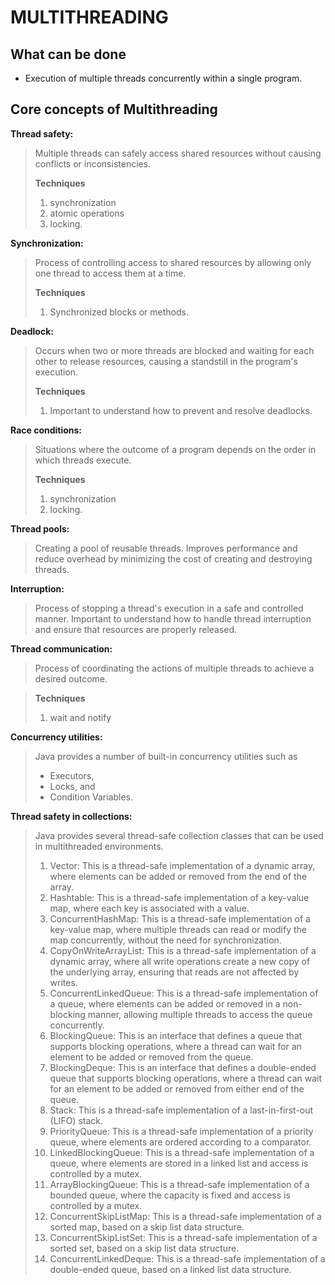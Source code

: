# MULTITHREADING

## What can be done
- Execution of multiple threads concurrently within a single program.

## Core concepts of Multithreading

**Thread safety:** 
> Multiple threads can safely access shared resources without causing conflicts or inconsistencies.
> 
> **Techniques** 
>   1. synchronization
>   2. atomic operations
>   3. locking.

**Synchronization:** 
> Process of controlling access to shared resources by allowing only one thread to access them at a time.
> 
> **Techniques** 
>   1. Synchronized blocks or methods.

**Deadlock:** 
> Occurs when two or more threads are blocked and waiting for each other to release resources, causing a standstill in the program's execution.
> 
> **Techniques** 
>   1. Important to understand how to prevent and resolve deadlocks.

**Race conditions:** 
> Situations where the outcome of a program depends on the order in which threads execute.
> 
> **Techniques** 
>  1. synchronization
>  2. locking.

**Thread pools:** 
> Creating a pool of reusable threads. 
> Improves performance and reduce overhead by minimizing the cost of creating and destroying threads.

**Interruption:** 
> Process of stopping a thread's execution in a safe and controlled manner. 
> Important to understand how to handle thread interruption and ensure that resources are properly released.


**Thread communication:** 
> Process of coordinating the actions of multiple threads to achieve a desired outcome. 

> **Techniques** 
>  1. wait and notify

**Concurrency utilities:** 
> Java provides a number of built-in concurrency utilities such as
> - Executors,
> - Locks, and
> - Condition Variables. 

**Thread safety in collections:** 
> Java provides several thread-safe collection classes that can be used in multithreaded environments.
> 1. Vector: This is a thread-safe implementation of a dynamic array, where elements can be added or removed from the end of the array.
> 1. Hashtable: This is a thread-safe implementation of a key-value map, where each key is associated with a value.
> 1. ConcurrentHashMap: This is a thread-safe implementation of a key-value map, where multiple threads can read or modify the map concurrently, without the need for synchronization.
> 1. CopyOnWriteArrayList: This is a thread-safe implementation of a dynamic array, where all write operations create a new copy of the underlying array, ensuring that reads are not affected by writes.
> 1. ConcurrentLinkedQueue: This is a thread-safe implementation of a queue, where elements can be added or removed in a non-blocking manner, allowing multiple threads to access the queue concurrently.
> 1. BlockingQueue: This is an interface that defines a queue that supports blocking operations, where a thread can wait for an element to be added or removed from the queue.
> 1. BlockingDeque: This is an interface that defines a double-ended queue that supports blocking operations, where a thread can wait for an element to be added or removed from either end of the queue.
> 1. Stack: This is a thread-safe implementation of a last-in-first-out (LIFO) stack.
> 1. PriorityQueue: This is a thread-safe implementation of a priority queue, where elements are ordered according to a comparator.
> 1. LinkedBlockingQueue: This is a thread-safe implementation of a queue, where elements are stored in a linked list and access is controlled by a mutex.
> 1. ArrayBlockingQueue: This is a thread-safe implementation of a bounded queue, where the capacity is fixed and access is controlled by a mutex.
> 1. ConcurrentSkipListMap: This is a thread-safe implementation of a sorted map, based on a skip list data structure.
> 1. ConcurrentSkipListSet: This is a thread-safe implementation of a sorted set, based on a skip list data structure.
> 1. ConcurrentLinkedDeque: This is a thread-safe implementation of a double-ended queue, based on a linked list data structure.



